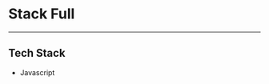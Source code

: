 # Stack Full
____________________________________________________________________________________________________________________________

## Tech Stack

* Javascript
